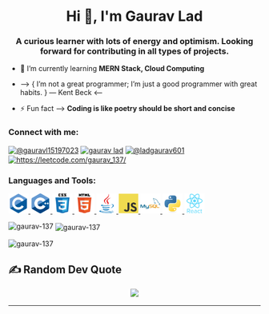 <h1 align="center">Hi 👋, I'm Gaurav Lad</h1>
<h3 align="center">A curious learner with lots of energy and optimism. Looking forward for contributing in all types of projects.</h3>

- 🌱 I’m currently learning **MERN Stack, Cloud Computing**

- --> { I’m not a great programmer; I’m just a good programmer with great habits. } ― Kent Beck <--

- ⚡ Fun fact --> **Coding is like poetry should be short and concise**

<h3 align="left">Connect with me:</h3>
<p align="left">
<a href="https://twitter.com/@gauravl15197023" target="blank"><img align="center" src="https://raw.githubusercontent.com/rahuldkjain/github-profile-readme-generator/master/src/images/icons/Social/twitter.svg" alt="@gauravl15197023" height="30" width="40" /></a>
<a href="https://linkedin.com/in/gaurav lad" target="blank"><img align="center" src="https://raw.githubusercontent.com/rahuldkjain/github-profile-readme-generator/master/src/images/icons/Social/linked-in-alt.svg" alt="gaurav lad" height="30" width="40" /></a>
<a href="https://medium.com/@ladgaurav601" target="blank"><img align="center" src="https://raw.githubusercontent.com/rahuldkjain/github-profile-readme-generator/master/src/images/icons/Social/medium.svg" alt="@ladgaurav601" height="30" width="40" /></a>
<a href="https://www.leetcode.com/https://leetcode.com/gaurav_137/" target="blank"><img align="center" src="https://raw.githubusercontent.com/rahuldkjain/github-profile-readme-generator/master/src/images/icons/Social/leet-code.svg" alt="https://leetcode.com/gaurav_137/" height="30" width="40" /></a>
</p>

<h3 align="left">Languages and Tools:</h3>
<p align="left"> <a href="https://www.cprogramming.com/" target="_blank" rel="noreferrer"> <img src="https://raw.githubusercontent.com/devicons/devicon/master/icons/c/c-original.svg" alt="c" width="40" height="40"/> </a> <a href="https://www.w3schools.com/cpp/" target="_blank" rel="noreferrer"> <img src="https://raw.githubusercontent.com/devicons/devicon/master/icons/cplusplus/cplusplus-original.svg" alt="cplusplus" width="40" height="40"/> </a> <a href="https://www.w3schools.com/css/" target="_blank" rel="noreferrer"> <img src="https://raw.githubusercontent.com/devicons/devicon/master/icons/css3/css3-original-wordmark.svg" alt="css3" width="40" height="40"/> </a> <a href="https://www.w3.org/html/" target="_blank" rel="noreferrer"> <img src="https://raw.githubusercontent.com/devicons/devicon/master/icons/html5/html5-original-wordmark.svg" alt="html5" width="40" height="40"/> </a> <a href="https://www.java.com" target="_blank" rel="noreferrer"> <img src="https://raw.githubusercontent.com/devicons/devicon/master/icons/java/java-original.svg" alt="java" width="40" height="40"/> </a> <a href="https://developer.mozilla.org/en-US/docs/Web/JavaScript" target="_blank" rel="noreferrer"> <img src="https://raw.githubusercontent.com/devicons/devicon/master/icons/javascript/javascript-original.svg" alt="javascript" width="40" height="40"/> </a> <a href="https://www.mysql.com/" target="_blank" rel="noreferrer"> <img src="https://raw.githubusercontent.com/devicons/devicon/master/icons/mysql/mysql-original-wordmark.svg" alt="mysql" width="40" height="40"/> </a> <a href="https://www.python.org" target="_blank" rel="noreferrer"> <img src="https://raw.githubusercontent.com/devicons/devicon/master/icons/python/python-original.svg" alt="python" width="40" height="40"/> </a> <a href="https://reactjs.org/" target="_blank" rel="noreferrer"> <img src="https://raw.githubusercontent.com/devicons/devicon/master/icons/react/react-original-wordmark.svg" alt="react" width="40" height="40"/> </a> </p>

<p><img align="left" src="https://github-readme-stats.vercel.app/api/top-langs?username=gaurav-137&show_icons=true&theme=highcontrast&title_color=f5a3a3&text_color=f3eded&bg_color=0d0c0c&hide_border=true&locale=en&layout=compact" alt="gaurav-137" /></p>

<p>&nbsp;<img align="center" src="https://github-readme-stats.vercel.app/api?username=gaurav-137&show_icons=true&locale=en" alt="gaurav-137" /></p>

<p><img align="center" src="https://github-readme-streak-stats.herokuapp.com/?user=gaurav-137&theme=highcontrast" alt="gaurav-137" /></p>







## ✍️ Random Dev Quote
<div align="center">
<img class="img" src="https://quotes-github-readme.vercel.app/api?type=horizontal&theme=tokyonight" />
</div>

---
